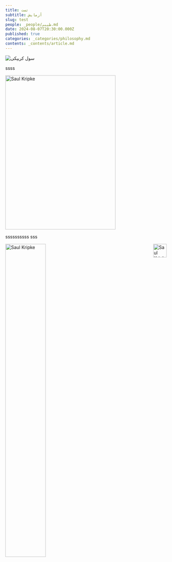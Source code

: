 ```yaml
---
title: تست
subtitle: آزمایش
slug: test
people: _people/طیبی.md
date: 2024-08-07T20:30:00.000Z
published: true
categories: _categories/philosophy.md
contents: _contents/article.md
---
```



![سول کریپکی](https://assets.tina.io/b6b0cb5c-4b1b-43f4-9bea-8d6867c09320/Philosophers/Kripke,%20Saul/05-Kripke-1.jpg)

ssss


<img src="https://assets.tina.io/b6b0cb5c-4b1b-43f4-9bea-8d6867c09320/Philosophers/Kripke,%20Saul/05-Kripke-1.jpg" alt="Saul Kripke" style="height: 480px; width:344px;"/>

ssssssssss sss

<img src="https://assets.tina.io/b6b0cb5c-4b1b-43f4-9bea-8d6867c09320/Philosophers/Kripke,%20Saul/05-Kripke-1.jpg" alt="Saul Kripke" width="50%" height="50%">

<img src="https://assets.tina.io/b6b0cb5c-4b1b-43f4-9bea-8d6867c09320/Philosophers/Kripke,%20Saul/05-Kripke-1.jpg" alt="Saul Kripke" style="float:right;width:42px;height:42px;">



